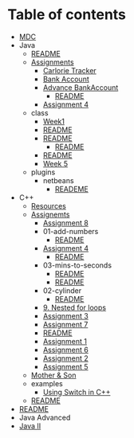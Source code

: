 # Table of contents

* [MDC](README.md)
* Java
  * [README](java/resources.md)
  * [Assignments](java/assignments/README.md)
    * [Carlorie Tracker](java/assignments/assignment1.md)
    * [Bank Account](java/assignments/assignment2.md)
    * [Advance BankAccount](java/assignments/assignment3/README.md)
      * [README](java/assignments/assignment3/idea.md)
    * [Assignment 4](java/assignments/assignment4.md)
  * class
    * [Week1](java/class/week1.md)
    * [README](java/class/week2.md)
    * [README](java/class/week3/README.md)
      * [README](java/class/week3/stock.md)
    * [README](java/class/week4.md)
    * [Week 5](java/class/week5.md)
  * plugins
    * netbeans
      * [READEME](java/plugins/netbeans/reademe.md)
* C++
  * [Resources](cpp/resources.md)
  * [Assignemts](cpp/assignments/README.md)
    * [Assignment 8](cpp/assignments/08-work-with-files.md)
    * 01-add-numbers
      * [README](cpp/assignments/01-add-numbers/assignment1.md)
    * [Assignment 4](cpp/assignments/04-theater/README.md)
      * [README](cpp/assignments/04-theater/assignment4.md)
    * 03-mins-to-seconds
      * [README](cpp/assignments/03-mins-to-seconds/assignment3.1.md)
      * [README](cpp/assignments/03-mins-to-seconds/assignment3.2.md)
    * 02-cylinder
      * [README](cpp/assignments/02-cylinder/assignment2.md)
    * [9. Nested for loops](cpp/assignments/09-nested-for-loops.md)
    * [Assignment 3](cpp/assignments/03-mins-to-seconds-1.md)
    * [Assignment 7](cpp/assignments/07-squares.md)
    * [README](cpp/assignments/10-rock-paper-scissors.md)
    * [Assignment 1](cpp/assignments/01-add-numbers-1.md)
    * [Assignment  6](cpp/assignments/06-atm.md)
    * [Assignment 2](cpp/assignments/02-cylinder-1.md)
    * [Assignment 5](cpp/assignments/05-student-calification.md)
  * [Mother & Son](cpp/oop.md)
  * examples
    * [Using Switch in C++](cpp/examples/switch.md)
  * [README](cpp/examples-1.md)
* [README](java-1.md)
* Java Advanced
* [Java II](java-2-1.md)


